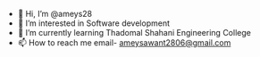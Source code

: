 - 👋 Hi, I’m @ameys28
- 👀 I’m interested in Software development
- 🌱 I’m currently learning Thadomal Shahani Engineering College 
- 📫 How to reach me email- ameysawant2806@gmail.com

<!---
ameys28/ameys28 is a ✨ special ✨ repository because its `README.md` (this file) appears on your GitHub profile.
You can click the Preview link to take a look at your changes.
--->
